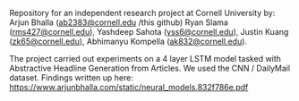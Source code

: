 Repository for an independent research project at Cornell University by: Arjun Bhalla (ab2383@cornell.edu /this github) Ryan Slama (rms427@cornell.edu), Yashdeep Sahota (yss6@cornell.edu), Justin Kuang (zk65@cornell.edu), Abhimanyu Kompella (ak832@cornell.edu).

The project carried out experiments on a 4 layer LSTM model tasked with Abstractive Headline Generation from Articles. We used the CNN / DailyMail dataset. Findings written up here: https://www.arjunbhalla.com/static/neural_models.832f786e.pdf
